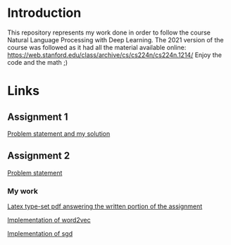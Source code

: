 # Introduction
This repository represents my work done in order to follow the course Natural Language Processing with Deep Learning.
The 2021 version of the course was followed as it had all the material available online: https://web.stanford.edu/class/archive/cs/cs224n/cs224n.1214/
Enjoy the code and the math ;)

# Links
## Assignment 1
[Problem statement and my solution](a1/exploring_word_vectors.ipynb)

## Assignment 2
[Problem statement](a2/a2.pdf)

### My work

[Latex type-set pdf answering the written portion of the assignment](a2/a2_solution.pdf)

[Implementation of word2vec](a2/word2vec.py)

[Implementation of sgd](a2/sgd.py)
